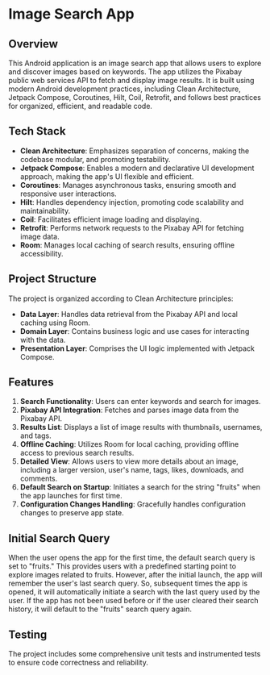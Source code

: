 # Image Search App

## Overview

This Android application is an image search app that allows users to explore and discover images based on keywords. The app utilizes the Pixabay public web services API to fetch and display image results. It is built using modern Android development practices, including Clean Architecture, Jetpack Compose, Coroutines, Hilt, Coil, Retrofit, and follows best practices for organized, efficient, and readable code.

## Tech Stack

- **Clean Architecture**: Emphasizes separation of concerns, making the codebase modular, and promoting testability.
- **Jetpack Compose**: Enables a modern and declarative UI development approach, making the app's UI flexible and efficient.
- **Coroutines**: Manages asynchronous tasks, ensuring smooth and responsive user interactions.
- **Hilt**: Handles dependency injection, promoting code scalability and maintainability.
- **Coil**: Facilitates efficient image loading and displaying.
- **Retrofit**: Performs network requests to the Pixabay API for fetching image data.
- **Room**: Manages local caching of search results, ensuring offline accessibility.

## Project Structure

The project is organized according to Clean Architecture principles:

- **Data Layer**: Handles data retrieval from the Pixabay API and local caching using Room.
- **Domain Layer**: Contains business logic and use cases for interacting with the data.
- **Presentation Layer**: Comprises the UI logic implemented with Jetpack Compose.

## Features

1. **Search Functionality**: Users can enter keywords and search for images.
2. **Pixabay API Integration**: Fetches and parses image data from the Pixabay API.
3. **Results List**: Displays a list of image results with thumbnails, usernames, and tags.
4. **Offline Caching**: Utilizes Room for local caching, providing offline access to previous search results.
5. **Detailed View**: Allows users to view more details about an image, including a larger version, user's name, tags, likes, downloads, and comments.
6. **Default Search on Startup**: Initiates a search for the string "fruits" when the app launches for first time.
7. **Configuration Changes Handling**: Gracefully handles configuration changes to preserve app state.

## Initial Search Query

When the user opens the app for the first time, the default search query is set to "fruits." This provides users with a predefined starting point to explore images related to fruits.
However, after the initial launch, the app will remember the user's last search query. So, subsequent times the app is opened, it will automatically initiate a search with the last query used by the user.
If the app has not been used before or if the user cleared their search history, it will default to the "fruits" search query again.

## Testing

The project includes some comprehensive unit tests and instrumented tests to ensure code correctness and reliability.
